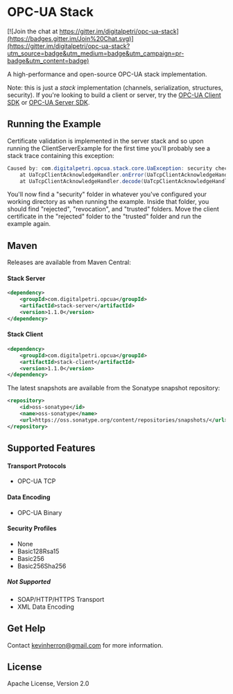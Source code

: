 # OPC-UA Stack

[![Join the chat at https://gitter.im/digitalpetri/opc-ua-stack](https://badges.gitter.im/Join%20Chat.svg)](https://gitter.im/digitalpetri/opc-ua-stack?utm_source=badge&utm_medium=badge&utm_campaign=pr-badge&utm_content=badge)

A high-performance and open-source OPC-UA stack implementation.

Note: this is just a *stack* implementation (channels, serialization, structures, security). If you're looking to build a client or server, try the [OPC-UA Client SDK](https://github.com/digitalpetri/ua-client-sdk) or [OPC-UA Server SDK](https://github.com/digitalpetri/ua-server-sdk).

Running the Example
--------
Certificate validation is implemented in the server stack and so upon running the ClientServerExample for the first time you'll probably see a stack trace containing this exception:

```java
Caused by: com.digitalpetri.opcua.stack.core.UaException: security checks failed
	at UaTcpClientAcknowledgeHandler.onError(UaTcpClientAcknowledgeHandler.java:162)
	at UaTcpClientAcknowledgeHandler.decode(UaTcpClientAcknowledgeHandler.java:89)
```

You'll now find a "security" folder in whatever you've configured your working directory as when running the example. Inside that folder, you should find "rejected", "revocation", and "trusted" folders. Move the client certificate in the "rejected" folder to the "trusted" folder and run the example again.

Maven
--------

Releases are available from Maven Central:

#### Stack Server
```xml
<dependency>
    <groupId>com.digitalpetri.opcua</groupId>
    <artifactId>stack-server</artifactId>
    <version>1.1.0</version>
</dependency>
```

#### Stack Client
```xml
<dependency>
    <groupId>com.digitalpetri.opcua</groupId>
    <artifactId>stack-client</artifactId>
    <version>1.1.0</version>
</dependency>
```

The latest snapshots are available from the Sonatype snapshot repository:
```xml
<repository>
    <id>oss-sonatype</id>
    <name>oss-sonatype</name>
    <url>https://oss.sonatype.org/content/repositories/snapshots/</url>
</repository>
```

Supported Features
--------

#### Transport Protocols
* OPC-UA TCP

#### Data Encoding
* OPC-UA Binary
 
#### Security Profiles
* None
* Basic128Rsa15
* Basic256
* Basic256Sha256

##### Not Supported
* SOAP/HTTP/HTTPS Transport
* XML Data Encoding


Get Help
--------

Contact kevinherron@gmail.com for more information.


License
--------

Apache License, Version 2.0
